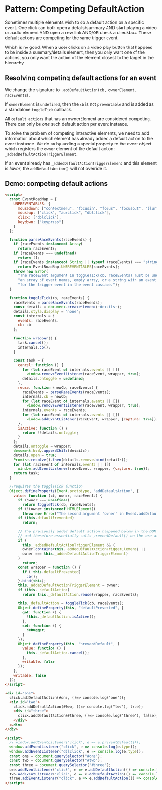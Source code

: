 # Pattern: Competing DefaultAction

Sometimes multiple elements wish to do a default action on a specific event. One click can both open a details/summary AND start playing a video or audio element AND open a new link AND/OR check a checkbox. These default actions are competing for the same trigger event.

Which is no good. When a user clicks on a video play button that happens to be inside a summary/details element, then you only want one of the actions, you only want the action of the element closest to the target in the hierarchy.  

## Resolving competing default actions for an event

We change the signature to `.addDefaultAction(cb, ownerElement, raceEvents)`.

If `ownerElement` is `undefined`, then the `cb` is not `preventable` and is added as a standalone `toggleTick` callback.

All `default actions` that has an ownerElement are considered competing. There can only be *one* such default action per event instance.

To solve the problem of competing interactive elements, we need to add information about which element has already added a default action to the event instance. We do so by adding a special property to the event object which registers the `owner` element of the default action: `_addedDefaultActionTriggerElement`.

If an event already has `_addedDefaultActionTriggerElement` and this element is *lower*, the `addDefaultAction()` will not override it.

## Demo: competing default actions 

```html
<script>
  const EventRoadMap = {
    UNPREVENTABLES: {
      mousedown: ["contextmenu", "focusin", "focus", "focusout", "blur"],
      mouseup: ["click", "auxclick", "dblclick"],
      click: ["dblclick"],
      keydown: ["keypress"]
    }
  };

  function parseRaceEvents(raceEvents) {
    if (raceEvents instanceof Array)
      return raceEvents;
    if (raceEvents === undefined)
      return [];
    if (raceEvents instanceof String || typeof (raceEvents) === "string")
      return EventRoadMap.UNPREVENTABLES[raceEvents];
    throw new Error(
      "The raceEvent argument in toggleTick(cb, raceEvents) must be undefined, " +
      "an array of event names, empty array, or a string with an event name " +
      "for the trigger event in the event cascade.");
  }

  function toggleTick(cb, raceEvents) {
    raceEvents = parseRaceEvents(raceEvents);
    const details = document.createElement("details");
    details.style.display = "none";
    const internals = {
      events: raceEvents,
      cb: cb
    };

    function wrapper() {
      task.cancel();
      internals.cb();
    }

    const task = {
      cancel: function () {
        for (let raceEvent of internals.events || [])
          window.removeEventListener(raceEvent, wrapper, true);
        details.ontoggle = undefined;
      },
      reuse: function (newCb, raceEvents) {
        raceEvents = parseRaceEvents(raceEvents);
        internals.cb = newCb;
        for (let raceEvent of internals.events || [])
          window.removeEventListener(raceEvent, wrapper, true);
        internals.events = raceEvents;
        for (let raceEvent of internals.events || [])
          window.addEventListener(raceEvent, wrapper, {capture: true});
      },
      isActive: function () {
        return !!details.ontoggle;
      }
    };
    details.ontoggle = wrapper;
    document.body.appendChild(details);
    details.open = true;
    Promise.resolve().then(details.remove.bind(details));
    for (let raceEvent of internals.events || [])
      window.addEventListener(raceEvent, wrapper, {capture: true});
    return task;
  }

  //requires the toggleTick function
  Object.defineProperty(Event.prototype, "addDefaultAction", {
    value: function (cb, owner, raceEvents) {
      if (owner === undefined)
        return toggleTick(cb, raceEvents);
      if (!(owner instanceof HTMLElement))
        throw new Error("The second argument 'owner' in Event.addDefaultAction(cb, owner, preEvent) must be undefined or an HTMLElement.");
      if (this.defaultPrevented)
        return;

      // the previously added default action happened below in the DOM
      // and therefore essentially calls preventDefault() on the one attempted to be added here.
      if (
        this._addedDefaultActionTriggerElement && (
        owner.contains(this._addedDefaultActionTriggerElement) ||
        owner === this._addedDefaultActionTriggerElement)
      )
        return;
      const wrapper = function () {
        if (!this.defaultPrevented)
          cb();
      }.bind(this);
      this._addedDefaultActionTriggerElement = owner;
      if (this._defaultAction)
        return this._defaultAction.reuse(wrapper, raceEvents);

      this._defaultAction = toggleTick(cb, raceEvents);
      Object.defineProperty(this, "defaultPrevented", {
        get: function () {
          !this._defaultAction.isActive();
        },
        set: function () {
          debugger;
        }
      });
      Object.defineProperty(this, "preventDefault", {
        value: function () {
          this._defaultAction.cancel();
        },
        writable: false
      });
    },
    writable: false
  });
</script>

<div id="one">
  click.addDefaultAction(#one, ()=> console.log("one"));
  <div id="two">
    click.addDefaultAction(#two, ()=> console.log("two"), true);
    <div id="three">
      click.addDefaultAction(#three, ()=> console.log("three"), false);
    </div>
  </div>
</div>

<script>
  // window.addEventListener("click", e => e.preventDefault());
  window.addEventListener("click", e => console.log(e.type));
  window.addEventListener("dblclick", e => console.log(e.type));
  const one = document.querySelector("#one");
  const two = document.querySelector("#two");
  const three = document.querySelector("#three");
  one.addEventListener("click", e => e.addDefaultAction(() => console.log("one"), e.currentTarget, ["dblclick"]), true);
  two.addEventListener("click", e => e.addDefaultAction(() => console.log("two"), e.currentTarget), true);
  three.addEventListener("click", e => e.addDefaultAction(() => console.log("three"), undefined, ["dblclick"]), true);
</script>
```
